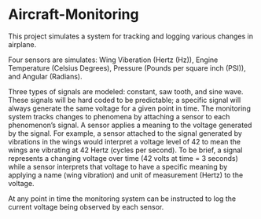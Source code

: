 # Aircraft-Monitoring

This project simulates a system for tracking and logging various changes in airplane.


Four sensors are simulates: Wing Viberation (Hertz (Hz)), Engine Temperature (Celsius Degrees), Pressure (Pounds per square inch (PSI)), and Angular (Radians).


Three types of signals are modeled: constant, saw tooth, and sine wave. These signals will be hard coded to be predictable; a specific signal will always generate the same voltage for a given point in time. The monitoring system tracks changes to phenomena by attaching a sensor to each phenomenon’s signal. A sensor applies a meaning to the voltage generated by the signal. For example, a sensor attached to the signal generated by vibrations in the wings would interpret a voltage level of 42 to mean the wings are vibrating at 42 Hertz (cycles per second). To be brief, a signal represents a changing voltage over time (42 volts at time = 3 seconds) while a sensor interprets that voltage to have a specific meaning by applying a name (wing vibration) and unit of measurement (Hertz) to the voltage.


At any point in time the monitoring system can be instructed to log the current voltage being observed by each sensor. 

